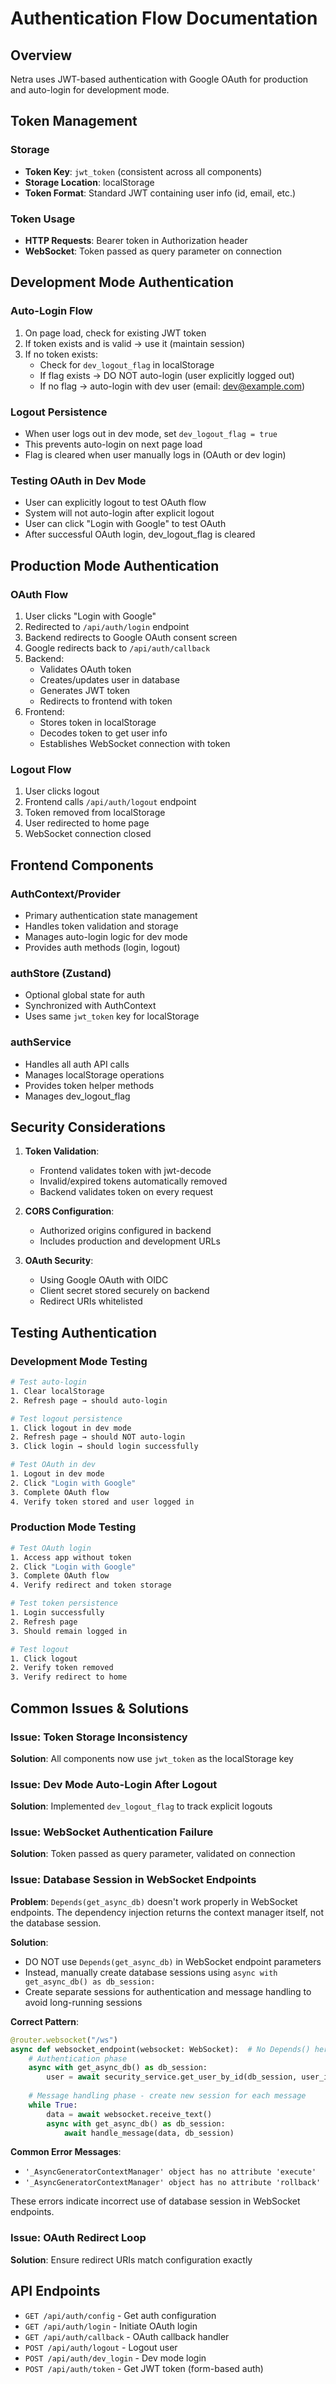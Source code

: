 # Authentication Flow Documentation

## Overview
Netra uses JWT-based authentication with Google OAuth for production and auto-login for development mode.

## Token Management

### Storage
- **Token Key**: `jwt_token` (consistent across all components)
- **Storage Location**: localStorage
- **Token Format**: Standard JWT containing user info (id, email, etc.)

### Token Usage
- **HTTP Requests**: Bearer token in Authorization header
- **WebSocket**: Token passed as query parameter on connection

## Development Mode Authentication

### Auto-Login Flow
1. On page load, check for existing JWT token
2. If token exists and is valid → use it (maintain session)
3. If no token exists:
   - Check for `dev_logout_flag` in localStorage
   - If flag exists → DO NOT auto-login (user explicitly logged out)
   - If no flag → auto-login with dev user (email: dev@example.com)

### Logout Persistence
- When user logs out in dev mode, set `dev_logout_flag = true`
- This prevents auto-login on next page load
- Flag is cleared when user manually logs in (OAuth or dev login)

### Testing OAuth in Dev Mode
- User can explicitly logout to test OAuth flow
- System will not auto-login after explicit logout
- User can click "Login with Google" to test OAuth
- After successful OAuth login, dev_logout_flag is cleared

## Production Mode Authentication

### OAuth Flow
1. User clicks "Login with Google"
2. Redirected to `/api/auth/login` endpoint
3. Backend redirects to Google OAuth consent screen
4. Google redirects back to `/api/auth/callback`
5. Backend:
   - Validates OAuth token
   - Creates/updates user in database
   - Generates JWT token
   - Redirects to frontend with token
6. Frontend:
   - Stores token in localStorage
   - Decodes token to get user info
   - Establishes WebSocket connection with token

### Logout Flow
1. User clicks logout
2. Frontend calls `/api/auth/logout` endpoint
3. Token removed from localStorage
4. User redirected to home page
5. WebSocket connection closed

## Frontend Components

### AuthContext/Provider
- Primary authentication state management
- Handles token validation and storage
- Manages auto-login logic for dev mode
- Provides auth methods (login, logout)

### authStore (Zustand)
- Optional global state for auth
- Synchronized with AuthContext
- Uses same `jwt_token` key for localStorage

### authService
- Handles all auth API calls
- Manages localStorage operations
- Provides token helper methods
- Manages dev_logout_flag

## Security Considerations

1. **Token Validation**:
   - Frontend validates token with jwt-decode
   - Invalid/expired tokens automatically removed
   - Backend validates token on every request

2. **CORS Configuration**:
   - Authorized origins configured in backend
   - Includes production and development URLs

3. **OAuth Security**:
   - Using Google OAuth with OIDC
   - Client secret stored securely on backend
   - Redirect URIs whitelisted

## Testing Authentication

### Development Mode Testing
```bash
# Test auto-login
1. Clear localStorage
2. Refresh page → should auto-login

# Test logout persistence
1. Click logout in dev mode
2. Refresh page → should NOT auto-login
3. Click login → should login successfully

# Test OAuth in dev
1. Logout in dev mode
2. Click "Login with Google"
3. Complete OAuth flow
4. Verify token stored and user logged in
```

### Production Mode Testing
```bash
# Test OAuth login
1. Access app without token
2. Click "Login with Google"
3. Complete OAuth flow
4. Verify redirect and token storage

# Test token persistence
1. Login successfully
2. Refresh page
3. Should remain logged in

# Test logout
1. Click logout
2. Verify token removed
3. Verify redirect to home
```

## Common Issues & Solutions

### Issue: Token Storage Inconsistency
**Solution**: All components now use `jwt_token` as the localStorage key

### Issue: Dev Mode Auto-Login After Logout
**Solution**: Implemented `dev_logout_flag` to track explicit logouts

### Issue: WebSocket Authentication Failure
**Solution**: Token passed as query parameter, validated on connection

### Issue: Database Session in WebSocket Endpoints
**Problem**: `Depends(get_async_db)` doesn't work properly in WebSocket endpoints. The dependency injection returns the context manager itself, not the database session.

**Solution**: 
- DO NOT use `Depends(get_async_db)` in WebSocket endpoint parameters
- Instead, manually create database sessions using `async with get_async_db() as db_session:`
- Create separate sessions for authentication and message handling to avoid long-running sessions

**Correct Pattern**:
```python
@router.websocket("/ws")
async def websocket_endpoint(websocket: WebSocket):  # No Depends() here!
    # Authentication phase
    async with get_async_db() as db_session:
        user = await security_service.get_user_by_id(db_session, user_id)
    
    # Message handling phase - create new session for each message
    while True:
        data = await websocket.receive_text()
        async with get_async_db() as db_session:
            await handle_message(data, db_session)
```

**Common Error Messages**:
- `'_AsyncGeneratorContextManager' object has no attribute 'execute'`
- `'_AsyncGeneratorContextManager' object has no attribute 'rollback'`

These errors indicate incorrect use of database session in WebSocket endpoints.

### Issue: OAuth Redirect Loop
**Solution**: Ensure redirect URIs match configuration exactly

## API Endpoints

- `GET /api/auth/config` - Get auth configuration
- `GET /api/auth/login` - Initiate OAuth login
- `GET /api/auth/callback` - OAuth callback handler
- `POST /api/auth/logout` - Logout user
- `POST /api/auth/dev_login` - Dev mode login
- `POST /api/auth/token` - Get JWT token (form-based auth)